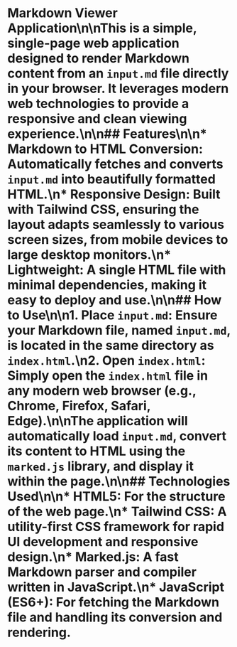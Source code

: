 # Markdown Viewer Application\n\nThis is a simple, single-page web application designed to render Markdown content from an `input.md` file directly in your browser. It leverages modern web technologies to provide a responsive and clean viewing experience.\n\n## Features\n\n*   **Markdown to HTML Conversion**: Automatically fetches and converts `input.md` into beautifully formatted HTML.\n*   **Responsive Design**: Built with Tailwind CSS, ensuring the layout adapts seamlessly to various screen sizes, from mobile devices to large desktop monitors.\n*   **Lightweight**: A single HTML file with minimal dependencies, making it easy to deploy and use.\n\n## How to Use\n\n1.  **Place `input.md`**: Ensure your Markdown file, named `input.md`, is located in the same directory as `index.html`.\n2.  **Open `index.html`**: Simply open the `index.html` file in any modern web browser (e.g., Chrome, Firefox, Safari, Edge).\n\nThe application will automatically load `input.md`, convert its content to HTML using the `marked.js` library, and display it within the page.\n\n## Technologies Used\n\n*   **HTML5**: For the structure of the web page.\n*   **Tailwind CSS**: A utility-first CSS framework for rapid UI development and responsive design.\n*   **Marked.js**: A fast Markdown parser and compiler written in JavaScript.\n*   **JavaScript (ES6+)**: For fetching the Markdown file and handling its conversion and rendering.